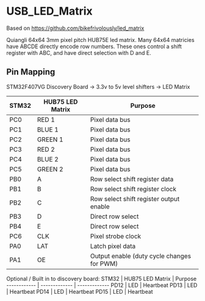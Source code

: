 # USB_LED_Matrix
 Based on https://github.com/bikefrivolously/led_matrix

Quiangli 64x64 3mm pixel pitch HUB75E led matrix. 
Many 64x64 matricies have ABCDE directly encode row numbers. These ones control a shift register with ABC, and have direct selection with D and E.

## Pin Mapping
STM32F407VG Discovery Board -> 3.3v to 5v level shifters -> LED Matrix

STM32 | HUB75 LED Matrix | Purpose
------------ | ------------- | -------------
PC0 | RED 1 | Pixel data bus
PC1 | BLUE 1 | Pixel data bus
PC2 | GREEN 1 | Pixel data bus
PC3 | RED 2 | Pixel data bus
PC4 | BLUE 2 | Pixel data bus
PC5 | GREEN 2 | Pixel data bus
PB0 | A | Row select shift register data
PB1 | B | Row select shift register clock
PB2 | C | Row select shift register output enable
PB3 | D | Direct row select
PB4 | E | Direct row select
PC6 | CLK | Pixel strobe clock
PA0 | LAT | Latch pixel data
PA1 | OE | Output enable (duty cycle changes for PWM)

Optional / Built in to discovery board:
STM32 | HUB75 LED Matrix | Purpose
------------ | ------------- | -------------
PD12 | LED | Heartbeat
PD13 | LED | Heartbeat
PD14 | LED | Heartbeat
PD15 | LED | Heartbeat
